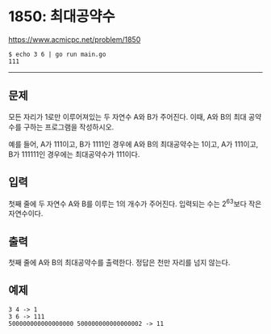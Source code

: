 # 1850: 최대공약수

https://www.acmicpc.net/problem/1850

```
$ echo 3 6 | go run main.go
111
```

---

## 문제

모든 자리가 1로만 이루어져있는 두 자연수 A와 B가 주어진다. 이때, A와 B의 최대
공약수를 구하는 프로그램을 작성하시오.

예를 들어, A가 111이고, B가 1111인 경우에 A와 B의 최대공약수는 1이고, A가
111이고, B가 111111인 경우에는 최대공약수가 111이다.

## 입력

첫째 줄에 두 자연수 A와 B를 이루는 1의 개수가 주어진다. 입력되는 수는
2<sup>63</sup>보다 작은 자연수이다.

## 출력

첫째 줄에 A와 B의 최대공약수를 출력한다. 정답은 천만 자리를 넘지 않는다.

## 예제

```
3 4 -> 1
3 6 -> 111
500000000000000000 500000000000000002 -> 11
```
